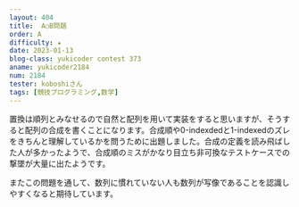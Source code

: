 ```yaml
---
layout: 404
title: 	A○B問題
order: A
difficulty: ★
date: 2023-01-13
blog-class: yukicoder contest 373
aname: yukicoder2184
num: 2184
tester: koboshiさん
tags: [競技プログラミング,数学]
---
```


置換は順列とみなせるので自然と配列を用いて実装をすると思いますが、そうすると配列の合成を書くことになります。合成順や$0$-indexdedと$1$-indexedのズレをきちんと理解しているかを問うために出題しました。合成の定義を読み飛ばした人が多かったようで、合成順のミスがかなり目立ち非可換なテストケースでの撃墜が大量に出たようです。

またこの問題を通して、数列に慣れていない人も数列が写像であることを認識しやすくなると期待しています。
